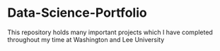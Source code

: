 # Data-Science-Portfolio
This repository holds many important projects which I have completed throughout my time at Washington and Lee University
